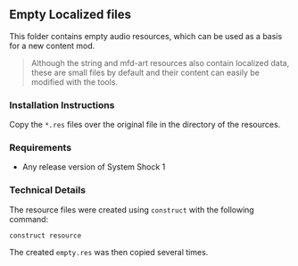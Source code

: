 ## Empty Localized files

This folder contains empty audio resources, which can be used as a basis for a new content mod.

> Although the string and mfd-art resources also contain localized data, these are small files by default and their content can easily be modified with the tools.

### Installation Instructions

Copy the ```*.res``` files over the original file in the directory of the resources.

### Requirements

* Any release version of System Shock 1

### Technical Details

The resource files were created using ```construct``` with the following command:
```
construct resource
```
The created ```empty.res``` was then copied several times.
